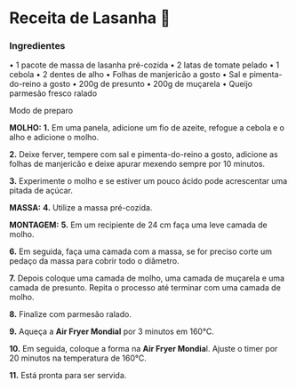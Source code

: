 # Receita de Lasanha :cheese:



### **Ingredientes**

• 1 pacote de massa de lasanha pré-cozida
• 2 latas de tomate pelado
• 1 cebola
• 2 dentes de alho
• Folhas de manjericão a gosto
• Sal e pimenta-do-reino a gosto
• 200g de presunto
• 200g de muçarela
• Queijo parmesão fresco ralado

Modo de preparo

**MOLHO:**
**1.** Em uma panela, adicione um fio de azeite, refogue a cebola e o alho e adicione o molho.

**2.** Deixe ferver, tempere com sal e pimenta-do-reino a gosto, adicione as folhas de manjericão e deixe apurar mexendo sempre por 10 minutos.

**3.** Experimente o molho e se estiver um pouco ácido pode acrescentar uma pitada de açúcar.

**MASSA:**
**4.** Utilize a massa pré-cozida.

**MONTAGEM:**
**5.** Em um recipiente de 24 cm faça uma leve camada de molho.

**6.** Em seguida, faça uma camada com a massa, se for preciso corte um pedaço da massa para cobrir todo o diâmetro.

**7.** Depois coloque uma camada de molho, uma camada de muçarela e uma camada de presunto. Repita o processo até terminar com uma camada de molho.

**8.** Finalize com parmesão ralado.

**9.** Aqueça a **Air Fryer Mondial** por 3 minutos em 160°C.

**10.** Em seguida, coloque a forma na **Air Fryer Mondia**l. Ajuste o timer por 20 minutos na temperatura de 160°C.

**11.** Está pronta para ser servida.

